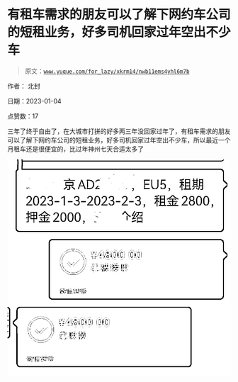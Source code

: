# 有租车需求的朋友可以了解下网约车公司的短租业务，好多司机回家过年空出不少车

> 原文：[`www.yuque.com/for_lazy/xkrm14/nwb11ems4yhl6m7b`](https://www.yuque.com/for_lazy/xkrm14/nwb11ems4yhl6m7b)



作者： 北封 

日期：2023-01-04 

点赞数：17 

三年了终于自由了，在大城市打拼的好多两三年没回家过年了，有租车需求的朋友可以了解下网约车公司的短租业务，好多司机回家过年空出不少车，所以最近一个月租车还是很便宜的，比过年神州七天合适太多了 

![](img/d5e80baa9198b056be387bb0dfe03e93.png)  

